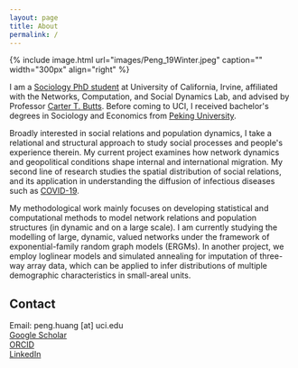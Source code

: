 ```yaml
---
layout: page
title: About
permalink: /
---
```


{% include image.html url="images/Peng_19Winter.jpeg" caption="" width="300px" align="right" %}

I am a [Sociology PhD student] at University of California, Irvine, affiliated with the Networks, Computation, and Social Dynamics Lab, and advised by Professor [Carter T. Butts]. Before coming to UCI, I received bachelor's degrees in Sociology and Economics from [Peking University]. <br />

Broadly interested in social relations and population dynamics, I take a relational and structural approach to study social processes and people's experience therein. My current project examines how network dynamics and geopolitical conditions shape internal and international migration. My second line of research studies the spatial distribution of social relations, and its application in understanding the diffusion of infectious diseases such as [COVID-19]. <br />

My methodological work mainly focuses on developing statistical and computational methods to model network relations and population structures (in dynamic and on a large scale). I am currently studying the modelling of large, dynamic, valued networks under the framework of exponential-family random graph models (ERGMs). In another project, we employ loglinear models and simulated annealing for imputation of three-way array data, which can be applied to infer distributions of multiple demographic characteristics in small-areal units.

<!--I also develop statistical and computational methods. I develop methods and tools to model large, dynamic, valued networks using the [ERGM] framework, by implementing functions of Maximum Pseudo Likelihood Estimation. In another project, we develop methods to input three-way crosstab data using loglinear models and simulated annealing, which could be employed to estimate the interactions among demographic characteristics in different geographic areas. I also write codes under the ergm framework in R to model network patterns, visualize model accuracy, create formatted regression tables, etc. You can sisit the programming section for more information.
I am also implementing codes, as extension of [ergm.count] package in R, for goodness-of-fit diagnosis and modeling of dependence terms. 
-->



## Contact

Email: peng.huang [at] uci.edu <br />
[Google Scholar]  <br />
[ORCID] <br />
[LinkedIn]


<!--Note: add [] back to NCASD and use research page of Carter once websites are back -->

[Sociology PhD student]: https://www.sociology.uci.edu/
[Networks, Computation, and Social Dynamics Lab]: http://ncasd.org/index.html
[Carter T. Butts]: https://scholar.google.com/citations?user=-VGAs1cAAAAJ&hl=en&oi=ao
<!--http://www.carterbutts.com/index.html-->
[Peking University]:http://english.pku.edu.cn/
[COVID-19]: https://doi.org/10.1073/pnas.2011656117
[ergm.count]: https://cran.r-project.org/web/packages/ergm.count/index.html
[LinkedIn]: https://www.linkedin.com/in/peng-huang-a1b4b9a4
[ORCID]: https://orcid.org/0000-0001-5614-786X
[Google Scholar]: https://scholar.google.com/citations?hl=en&user=Syb9tOAAAAAJ